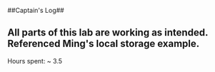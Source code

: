 ##Captain's Log##

All parts of this lab are working as intended.
Referenced Ming's local storage example.
-----------------------
Hours spent: ~ 3.5